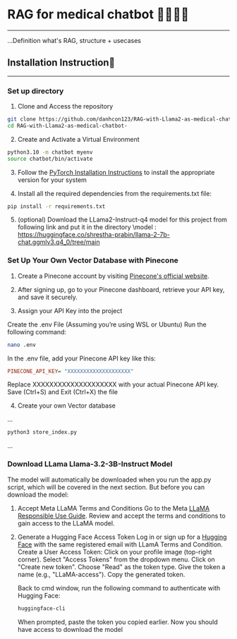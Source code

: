 # RAG for medical chatbot 🧠💬➕🏥

---

...Definition what's RAG, structure + usecases

## Installation Instruction🚀
---

### Set up directory
1. Clone and Access the repository
```bash
git clone https://github.com/danhcon123/RAG-with-Llama2-as-medical-chatbot-.git
cd RAG-with-Llama2-as-medical-chatbot-
```

2. Create and Activate a Virtual Environment
```bash
python3.10 -m chatbot myenv
source chatbot/bin/activate
```
3. Follow the [PyTorch Installation Instructions](https://pytorch.org/get-started/locally/) to install the appropriate version for your system

4. Install all the required dependencies from the requirements.txt file:
```bash
pip install -r requirements.txt
```

5. (optional) Download the LLama2-Instruct-q4 model for this project from following link and put it in the directory \model :
https://huggingface.co/shrestha-prabin/llama-2-7b-chat.ggmlv3.q4_0/tree/main 


### Set Up Your Own Vector Database with Pinecone

1. Create a Pinecone account by visiting [Pinecone's official website](https://www.pinecone.io/).

2. After signing up, go to your Pinecone dashboard, retrieve your API key, and save it securely.

3. Assign your API Key into the project

Create the .env File
(Assuming you’re using WSL or Ubuntu) Run the following command:
```bash
nano .env
```
In the .env file, add your Pinecone API key like this:
```ini
PINECONE_API_KEY= "XXXXXXXXXXXXXXXXXXXX"
``` 
Replace XXXXXXXXXXXXXXXXXXXX with your actual Pinecone API key.
Save (Ctrl+S) and Exit (Ctrl+X) the file

4. Create your own Vector database


...

```bash
python3 store_index.py
```

...

### Download LLama Llama-3.2-3B-Instruct Model

The model will automatically be downloaded when you run the app.py script, which will be covered in the next section.
But before you can download the model:

1. Accept Meta LLaMA Terms and Conditions
    Go to the Meta [LLaMA Responsible Use Guide](https://www.llama.com/responsible-use-guide/).
    Review and accept the terms and conditions to gain access to the LLaMA model.

2. Generate a Hugging Face Access Token
    Log in or sign up for a [Hugging Face](https://huggingface.co/) with the same registered email with LLamA Terms and Condition.
    Create a User Access Token:
        Click on your profile image (top-right corner).
        Select "Access Tokens" from the dropdown menu.
        Click on "Create new token".
        Choose "Read" as the token type.
        Give the token a name (e.g., "LLaMA-access").
        Copy the generated token.

    Back to cmd window, run the following command to authenticate with Hugging Face:
    ```bash
    huggingface-cli
    ```
    When prompted, paste the token you copied earlier.
    Now you should have access to download the model




